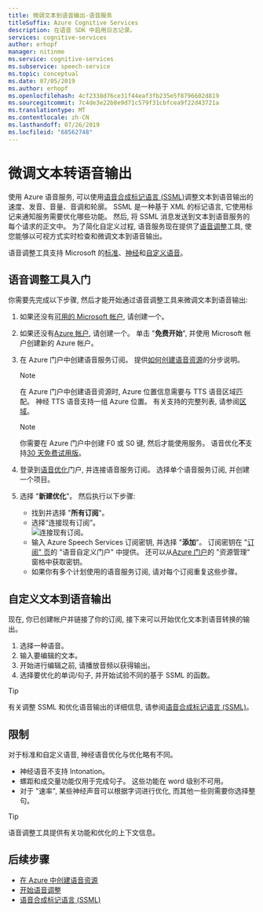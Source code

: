 ```yaml
---
title: 微调文本到语音输出-语音服务
titleSuffix: Azure Cognitive Services
description: 在语音 SDK 中启用日志记录。
services: cognitive-services
author: erhopf
manager: nitinme
ms.service: cognitive-services
ms.subservice: speech-service
ms.topic: conceptual
ms.date: 07/05/2019
ms.author: erhopf
ms.openlocfilehash: 4cf2338d76ce31f44eaf3fb235e5f8796602d819
ms.sourcegitcommit: 7c4de3e22b8e9d71c579f31cbfcea9f22d43721a
ms.translationtype: MT
ms.contentlocale: zh-CN
ms.lasthandoff: 07/26/2019
ms.locfileid: "68562748"
---
```

# <a name="fine-tune-text-to-speech-output"></a>微调文本转语音输出

使用 Azure 语音服务, 可以使用[语音合成标记语言 (SSML)](speech-synthesis-markup.md)调整文本到语音输出的速度、发音、音量、音调和轮廓。 SSML 是一种基于 XML 的标记语言, 它使用标记来通知服务需要优化哪些功能。 然后, 将 SSML 消息发送到文本到语音服务的每个请求的正文中。 为了简化自定义过程, 语音服务现在提供了[语音调整](https://aka.ms/voicetuning)工具, 使您能够以可视方式实时检查和微调文本到语音输出。

语音调整工具支持 Microsoft 的[标准](language-support.md#standard-voices)、[神经](language-support.md#text-to-speech)和[自定义语音](how-to-customize-voice-font.md)。

## <a name="get-started-with-the-voice-tuning-tool"></a>语音调整工具入门

你需要先完成以下步骤, 然后才能开始通过语音调整工具来微调文本到语音输出:

1. 如果还没有[可用的 Microsoft 帐户](https://account.microsoft.com/account), 请创建一个。
2. 如果还没有[Azure 帐户](https://azure.microsoft.com/free/), 请创建一个。 单击 "**免费开始**", 并使用 Microsoft 帐户创建新的 Azure 帐户。

3. 在 Azure 门户中创建语音服务订阅。 提供[如何创建语音资源](https://docs.microsoft.com/azure/cognitive-services/speech-service/get-started#create-a-speech-resource-in-azure)的分步说明。
   >[!NOTE]
   >在 Azure 门户中创建语音资源时, Azure 位置信息需要与 TTS 语音区域匹配。 神经 TTS 语音支持一组 Azure 位置。 有关支持的完整列表, 请参阅[区域](regions.md#text-to-speech)。

   >[!NOTE]
   >你需要在 Azure 门户中创建 F0 或 S0 键, 然后才能使用服务。 语音优化**不**支持[30 天免费试用版](https://docs.microsoft.com/azure/cognitive-services/speech-service/get-started?branch=release-build-cogserv-speech-services#free-trial)。

4. 登录到[语音优化](https://aka.ms/voicetuning)门户, 并连接语音服务订阅。 选择单个语音服务订阅, 并创建一个项目。
5. 选择 "**新建优化**"。 然后执行以下步骤:

   * 找到并选择 "**所有订阅**"。  
   * 选择“连接现有订阅”。  
     ![连接现有订阅](./media/custom-voice/custom-voice-connect-subscription.png)。
   * 输入 Azure Speech Services 订阅密钥, 并选择 "**添加**"。 订阅密钥在 "[订阅" 页](https://go.microsoft.com/fwlink/?linkid=2090458)的 "语音自定义门户" 中提供。 还可以从[Azure 门户](https://portal.azure.com/)的 "资源管理" 窗格中获取密钥。
   * 如果你有多个计划使用的语音服务订阅, 请对每个订阅重复这些步骤。

## <a name="customize-the-text-to-speech-output"></a>自定义文本到语音输出

现在, 你已创建帐户并链接了你的订阅, 接下来可以开始优化文本到语音转换的输出。

1. 选择一种语音。
2. 输入要编辑的文本。
3. 开始进行编辑之前, 请播放音频以获得输出。
4. 选择要优化的单词/句子, 并开始试验不同的基于 SSML 的函数。

>[!TIP]
> 有关调整 SSML 和优化语音输出的详细信息, 请参阅[语音合成标记语言 (SSML)](speech-synthesis-markup.md)。

## <a name="limitations"></a>限制

对于标准和自定义语音, 神经语音优化与优化略有不同。

* 神经语音不支持 Intonation。
* 螺距和成交量功能仅用于完成句子。 这些功能在 word 级别不可用。
* 对于 "速率", 某些神经声音可以根据字词进行优化, 而其他一些则需要你选择整句。

> [!TIP]
> 语音调整工具提供有关功能和优化的上下文信息。

## <a name="next-steps"></a>后续步骤
* [在 Azure 中创建语音资源](https://docs.microsoft.com/azure/cognitive-services/speech-service/get-started#create-a-speech-resource-in-azure)
* [开始语音调整](https://speech.microsoft.com/app.html#/VoiceTuning)
* [语音合成标记语言 (SSML)](speech-synthesis-markup.md)
